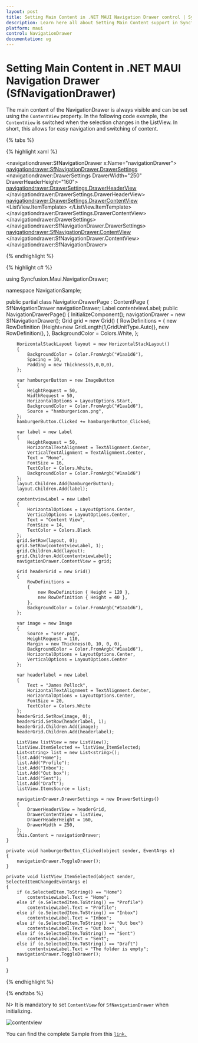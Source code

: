 ```yaml
---
layout: post
title: Setting Main Content in .NET MAUI Navigation Drawer control | Syncfusion
description: Learn here all about Setting Main Content support in Syncfusion .NET MAUI Navigation Drawer (SfNavigationDrawer) control and more.
platform: maui
control: NavigationDrawer
documentation: ug
---
```



# Setting Main Content in .NET MAUI Navigation Drawer (SfNavigationDrawer)

The main content of the NavigationDrawer is always visible and can be set using the `ContentView` property. In the following code example, the `ContentView` is switched when the selection changes in the ListView. In short, this allows for easy navigation and switching of content.

{% tabs %}

{% highlight xaml %}

<navigationdrawer:SfNavigationDrawer x:Name="navigationDrawer">
    <navigationdrawer:SfNavigationDrawer.DrawerSettings>
        <navigationdrawer:DrawerSettings DrawerWidth="250"
                                         DrawerHeaderHeight="160">
            <navigationdrawer:DrawerSettings.DrawerHeaderView>
                <Grid BackgroundColor="#1aa1d6" RowDefinitions="120,40">
                    <Image Source="user.png"
                           HeightRequest="110"
                           Margin="0,10,0,0"
                           BackgroundColor="#1aa1d6"
                           VerticalOptions="Center"
                           HorizontalOptions="Center"/>
                    <Label Text="James Pollock"
                           Grid.Row="1"
                           HorizontalTextAlignment="Center"
                           HorizontalOptions="Center"
                           FontSize="20"
                           TextColor="White"/>
                </Grid>
            </navigationdrawer:DrawerSettings.DrawerHeaderView>
            <navigationdrawer:DrawerSettings.DrawerContentView>
                <ListView x:Name="listView"
                          ItemSelected="listView_ItemSelected">
                    <ListView.ItemTemplate>
                        <DataTemplate>
                            <ViewCell>
                                <VerticalStackLayout HeightRequest="40">
                                    <Label Margin="10,7,0,0"
                                           Text="{Binding}"
                                           FontSize="16"/>
                                </VerticalStackLayout>
                            </ViewCell>
                        </DataTemplate>
                    </ListView.ItemTemplate>
                </ListView>
            </navigationdrawer:DrawerSettings.DrawerContentView>
        </navigationdrawer:DrawerSettings>
    </navigationdrawer:SfNavigationDrawer.DrawerSettings>
    <navigationdrawer:SfNavigationDrawer.ContentView>
        <Grid x:Name="mainContentView" 
          BackgroundColor="White" RowDefinitions="Auto,*">
            <HorizontalStackLayout BackgroundColor="#1aa1d6" Spacing="10" Padding="5,0,0,0">
                <ImageButton x:Name="hamburgerButton"
                             HeightRequest="50"
                             WidthRequest="50"
                             HorizontalOptions="Start"
                             Source="hamburgericon.png"
                             BackgroundColor="#1aa1d6"
                             Clicked="hamburgerButton_Clicked"/>
                <Label x:Name="headerLabel" 
                   HeightRequest="50" 
                   HorizontalTextAlignment="Center" 
                   VerticalTextAlignment="Center" 
                   Text="Home" FontSize="16" 
                   TextColor="White" 
                   BackgroundColor="#1aa1d6"/>
            </HorizontalStackLayout>
            <Label Grid.Row="1" 
              x:Name="contentviewLabel" 
              VerticalOptions="Center" 
              HorizontalOptions="Center" 
              Text="Content View" 
              FontSize="14" 
              TextColor="Black"/>
        </Grid>
    </navigationdrawer:SfNavigationDrawer.ContentView>
</navigationdrawer:SfNavigationDrawer>

{% endhighlight %}

{% highlight c# %}

using Syncfusion.Maui.NavigationDrawer;

namespace NavigationSample;

public partial class NavigationDrawerPage : ContentPage
{
    SfNavigationDrawer navigationDrawer;
    Label contentviewLabel;
    public NavigationDrawerPage()
	{
		InitializeComponent();
        navigationDrawer = new SfNavigationDrawer();
        Grid grid = new Grid()
        {
            RowDefinitions =
            {
                new RowDefinition {Height=new GridLength(1,GridUnitType.Auto)},
                new RowDefinition(),
            },
            BackgroundColor = Colors.White,
        };

        HorizontalStackLayout layout = new HorizontalStackLayout()
        { 
            BackgroundColor = Color.FromArgb("#1aa1d6"),
            Spacing = 10,
            Padding = new Thickness(5,0,0,0),
        };

        var hamburgerButton = new ImageButton
        {
            HeightRequest = 50,
            WidthRequest = 50,
            HorizontalOptions = LayoutOptions.Start,
            BackgroundColor = Color.FromArgb("#1aa1d6"),
            Source = "hamburgericon.png",
        };
        hamburgerButton.Clicked += hamburgerButton_Clicked;

        var label = new Label
        {
            HeightRequest = 50,
            HorizontalTextAlignment = TextAlignment.Center,
            VerticalTextAlignment = TextAlignment.Center,
            Text = "Home",
            FontSize = 16,
            TextColor = Colors.White,
            BackgroundColor = Color.FromArgb("#1aa1d6")
        };
        layout.Children.Add(hamburgerButton);
        layout.Children.Add(label);

        contentviewLabel = new Label
        {
            HorizontalOptions = LayoutOptions.Center,
            VerticalOptions = LayoutOptions.Center,
            Text = "Content View",
            FontSize = 14,
            TextColor = Colors.Black
        };
        grid.SetRow(layout, 0);
        grid.SetRow(contentviewLabel, 1);
        grid.Children.Add(layout);
        grid.Children.Add(contentviewLabel);
        navigationDrawer.ContentView = grid;

        Grid headerGrid = new Grid()
        {
            RowDefinitions =
            {
                new RowDefinition { Height = 120 },
                new RowDefinition { Height = 40 },
            },
            BackgroundColor = Color.FromArgb("#1aa1d6"),
        };

        var image = new Image
        {
            Source = "user.png",
            HeightRequest = 110,
            Margin = new Thickness(0, 10, 0, 0),
            BackgroundColor = Color.FromArgb("#1aa1d6"),
            HorizontalOptions = LayoutOptions.Center,
            VerticalOptions = LayoutOptions.Center
        };

        var headerlabel = new Label
        {
            Text = "James Pollock",
            HorizontalTextAlignment = TextAlignment.Center,
            HorizontalOptions = LayoutOptions.Center,
            FontSize = 20,
            TextColor = Colors.White
        };
        headerGrid.SetRow(image, 0);
        headerGrid.SetRow(headerlabel, 1);
        headerGrid.Children.Add(image);
        headerGrid.Children.Add(headerlabel);

        ListView listView = new ListView();
        listView.ItemSelected += listView_ItemSelected;
        List<string> list = new List<string>();
        list.Add("Home");
        list.Add("Profile");
        list.Add("Inbox");
        list.Add("Out box");
        list.Add("Sent");
        list.Add("Draft");
        listView.ItemsSource = list;

        navigationDrawer.DrawerSettings = new DrawerSettings()
        {
            DrawerHeaderView = headerGrid,
            DrawerContentView = listView,
            DrawerHeaderHeight = 160,
            DrawerWidth = 250,
        };
        this.Content = navigationDrawer;
    }

    private void hamburgerButton_Clicked(object sender, EventArgs e)
    {
        navigationDrawer.ToggleDrawer();
    }

    private void listView_ItemSelected(object sender, SelectedItemChangedEventArgs e)
    {
        if (e.SelectedItem.ToString() == "Home")
            contentviewLabel.Text = "Home";
        else if (e.SelectedItem.ToString() == "Profile")
            contentviewLabel.Text = "Profile";
        else if (e.SelectedItem.ToString() == "Inbox")
            contentviewLabel.Text = "Inbox";
        else if (e.SelectedItem.ToString() == "Out box")
            contentviewLabel.Text = "Out box";
        else if (e.SelectedItem.ToString() == "Sent")
            contentviewLabel.Text = "Sent";
        else if (e.SelectedItem.ToString() == "Draft")
            contentviewLabel.Text = "The folder is empty";
        navigationDrawer.ToggleDrawer();
    }
}
  
{% endhighlight %}

{% endtabs %}

N> It is mandatory to set `ContentView` for `SfNavigationDrawer` when initializing.

![contentview]()

You can find the complete Sample from this [`link.`](https://github.com/SyncfusionExamples/.NET-MAUI-NavigationDrawer-MainContent)
